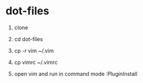 dot-files
=========


1) clone 

2) cd dot-files 

3) cp -r vim ~/.vim 

4) cp vimrc ~/.vimrc 

5) open vim and run in command mode :PluginInstall 
